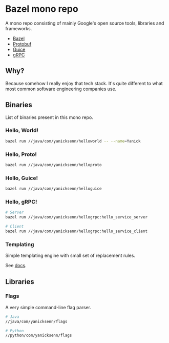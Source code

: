 # Bazel mono repo

A mono repo consisting of mainly Google's open source tools, libraries and frameworks. 

- [Bazel](https://bazel.build/)
- [Protobuf](https://protobuf.dev/)
- [Guice](https://github.com/google/guice)
- [gRPC](https://grpc.io/)

## Why?

Because somehow I really enjoy that tech stack. It's quite different to what most common software engineering companies use.

## Binaries

List of binaries present in this mono repo.

### Hello, World!
```bash
bazel run //java/com/yanicksenn/helloworld -- --name=Yanick
```

### Hello, Proto!
```bash
bazel run //java/com/yanicksenn/helloproto
```

### Hello, Guice!
```bash
bazel run //java/com/yanicksenn/helloguice
```

### Hello, gRPC!
```bash
# Server
bazel run //java/com/yanicksenn/hellogrpc:hello_service_server

# Client
bazel run //java/com/yanicksenn/hellogrpc:hello_service_client
```

### Templating

Simple templating engine with small set of replacement rules.

See [docs](/python/com/yanicksenn/templating/README.md).


## Libraries

### Flags

A very simple command-line flag parser.

```bash
# Java
//java/com/yanicksenn/flags
```

```bash
# Python
//python/com/yanicksenn/flags
```